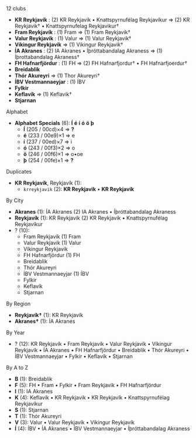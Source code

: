 12 clubs

- **KR Reykjavík** : (2) KR Reykjavik • Knattspyrnufélag Reykjavíkur ⇒ (2) KR Reykjavik† • Knattspyrnufelag Reykjavikur†
- **Fram Reykjavík** : (1) Fram ⇒ (1) Fram Reykjavik†
- **Valur Reykjavík** : (1) Valur ⇒ (1) Valur Reykjavik†
- **Víkingur Reykjavík** ⇒ (1) Vikingur Reykjavik†
- **ÍA Akranes** : (2) IA Akranes • Íþróttabandalag Akraness ⇒ (1) Íþrottabandalag Akraness†
- **FH Hafnarfjördur** : (1) FH ⇒ (2) FH Hafnarfjordur† • FH Hafnarfjoerdur†
- **Breidablik**
- **Thór Akureyri** ⇒ (1) Thor Akureyri†
- **ÍBV Vestmannaeyjar** : (1) ÍBV
- **Fylkir**
- **Keflavík** ⇒ (1) Keflavik†
- **Stjarnan**




Alphabet

- **Alphabet Specials** (6):  **Í**  **é**  **í**  **ó**  **ö**  **þ** 
  - **Í** (205 / 00cd)×4 ⇒ **?**
  - **é** (233 / 00e9)×1 ⇒ e
  - **í** (237 / 00ed)×7 ⇒ i
  - **ó** (243 / 00f3)×2 ⇒ o
  - **ö** (246 / 00f6)×1 ⇒ o•oe
  - **þ** (254 / 00fe)×1 ⇒ **?**




Duplicates

- **KR Reykjavík**, Reykjavík (1):
  - `krreykjavik` (2): **KR Reykjavik** • **KR Reykjavik**




By City

- **Akranes** (1): ÍA Akranes  (2) IA Akranes • Íþróttabandalag Akraness
- **Reykjavík** (1): KR Reykjavík  (2) KR Reykjavik • Knattspyrnufélag Reykjavíkur
- ? (10): 
  - Fram Reykjavík  (1) Fram
  - Valur Reykjavík  (1) Valur
  - Víkingur Reykjavík 
  - FH Hafnarfjördur  (1) FH
  - Breidablik 
  - Thór Akureyri 
  - ÍBV Vestmannaeyjar  (1) ÍBV
  - Fylkir 
  - Keflavík 
  - Stjarnan 




By Region

- **Reykjavík†** (1):   KR Reykjavík
- **Akranes†** (1):   ÍA Akranes




By Year

- ? (12):   KR Reykjavík • Fram Reykjavík • Valur Reykjavík • Víkingur Reykjavík • ÍA Akranes • FH Hafnarfjördur • Breidablik • Thór Akureyri • ÍBV Vestmannaeyjar • Fylkir • Keflavík • Stjarnan






By A to Z

- **B** (1): Breidablik
- **F** (5): FH • Fram • Fylkir • Fram Reykjavík • FH Hafnarfjördur
- **I** (1): IA Akranes
- **K** (4): Keflavík • KR Reykjavik • KR Reykjavík • Knattspyrnufélag Reykjavíkur
- **S** (1): Stjarnan
- **T** (1): Thór Akureyri
- **V** (3): Valur • Valur Reykjavík • Víkingur Reykjavík
- **Í** (4): ÍBV • ÍA Akranes • ÍBV Vestmannaeyjar • Íþróttabandalag Akraness




